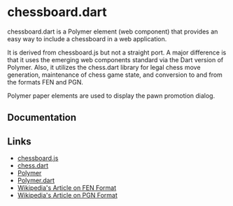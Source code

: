 chessboard.dart
===============

chessboard.dart is a Polymer element (web component) that provides an easy way
to include a chessboard in a web application.

It is derived from chessboard.js but not a straight port.
A major difference is that it uses the emerging web components standard via the Dart version of Polymer.
Also, it utilizes the chess.dart library for legal chess move generation, 
maintenance of chess game state, and conversion to and from the formats FEN and PGN.

Polymer paper elements are used to display the pawn promotion dialog.

## Documentation


## Links
- [chessboard.js](https://github.com/jhlywa/chess.js)
- [chess.dart](https://github.com/davecom/chess.dart)
- [Polymer](http://www.polymer-project.org/)
- [Polymer.dart](https://www.dartlang.org/polymer-dart/)
- [Wikipedia's Article on FEN Format](http://en.wikipedia.org/wiki/Forsyth–Edwards_Notation)
- [Wikipedia's Article on PGN Format](http://en.wikipedia.org/wiki/Portable_Game_Notation)
